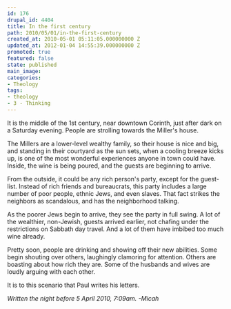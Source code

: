 ```yaml
---
id: 176
drupal_id: 4404
title: In the first century
path: 2010/05/01/in-the-first-century
created_at: 2010-05-01 05:11:05.000000000 Z
updated_at: 2012-01-04 14:55:39.000000000 Z
promoted: true
featured: false
state: published
main_image: 
categories:
- Theology
tags:
- theology
- 3 - Thinking
---
```

It is the middle of the 1st century, near downtown Corinth, just after dark on a Saturday evening. People are strolling towards the Miller's house.

The Millers are a lower-level wealthy family, so their house is nice and big, and standing in their courtyard as the sun sets, when a cooling breeze kicks up, is one of the most wonderful experiences anyone in town could have. Inside, the wine is being poured, and the guests are beginning to arrive.

From the outside, it could be any rich person's party, except for the guest-list. Instead of rich friends and bureaucrats, this party includes a large number of poor people, ethnic Jews, and even slaves. That fact strikes the neighbors as scandalous, and has the neighborhood talking.

As the poorer Jews begin to arrive, they see the party in full swing. A lot of the wealthier, non-Jewish, guests arrived earlier, not chafing under the restrictions on Sabbath day travel. And a lot of them have imbibed too much wine already.

Pretty soon, people are drinking and showing off their new abilities. Some begin shouting over others, laughingly clamoring for attention. Others are boasting about how rich they are. Some of the husbands and wives are loudly arguing with each other.

It is to this scenario that Paul writes his letters.

<em>Written the night before 5 April 2010, 7:09am. -Micah</em>
<div><em>
</em></div>
